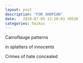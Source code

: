 ```yaml
---
layout: post
description: "FOR SHOPIAN"
date:   2020-07-05 13:20:03 +0530
categories: haikus
---
```

Camoflauge patterns

in splatters of innocents

Crimes of hate concealed
